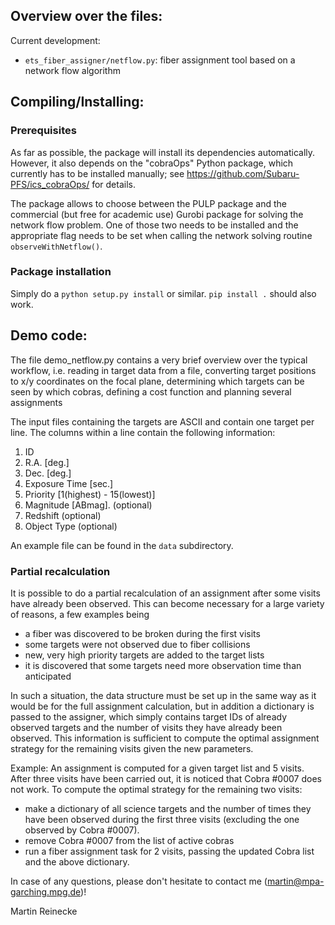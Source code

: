 ## Overview over the files:

Current development:

- `ets_fiber_assigner/netflow.py`:
  fiber assignment tool based on a network flow algorithm

## Compiling/Installing:

### Prerequisites

As far as possible, the package will install its dependencies automatically.
However, it also depends on the "cobraOps" Python package, which currently
has to be installed manually; see https://github.com/Subaru-PFS/ics_cobraOps/
for details.

The package allows to choose between the PULP package and the commercial
(but free for academic use) Gurobi package for solving the network flow
problem. One of those two needs to be installed and the appropriate flag needs
to be set when calling the network solving routine `observeWithNetflow()`.

### Package installation

Simply do a `python setup.py install` or similar. `pip install .` should also
work.


## Demo code:

The file demo_netflow.py contains a very brief overview over the typical
workflow, i.e. reading in target data from a file, converting target positions
to x/y coordinates on the focal plane, determining which targets can be seen by
which cobras, defining a cost function and planning several assignments

The input files containing the targets are ASCII and contain one target per
line. The columns within a line contain the following information:

 1. ID
 2. R.A. [deg.]
 3. Dec. [deg.]
 4. Exposure Time [sec.]
 5. Priority [1(highest) - 15(lowest)]
 6. Magnitude [ABmag]. (optional)
 7. Redshift (optional)
 8. Object Type (optional)

An example file can be found in the `data` subdirectory.


### Partial recalculation

It is possible to do a partial recalculation of an assignment after some visits
have already been observed. This can become necessary for a large variety of
reasons, a few examples being
- a fiber was discovered to be broken during the first visits
- some targets were not observed due to fiber collisions
- new, very high priority targets are added to the target lists
- it is discovered that some targets need more observation time than
  anticipated

In such a situation, the data structure must be set up in the same way as it
would be for the full assignment calculation, but in addition a dictionary is
passed to the assigner, which simply contains target IDs of already observed
targets and the number of visits they have already been observed. This
information is sufficient to compute the optimal assignment strategy for the
remaining visits given the new parameters.

Example: An assignment is computed for a given target list and 5 visits.
After three visits have been carried out, it is noticed that Cobra #0007 does
not work.
To compute the optimal strategy for the remaining two visits:
- make a dictionary of all science targets and the number of times they have
  been observed during the first three visits (excluding the one observed by
  Cobra #0007).
- remove Cobra #0007 from the list of active cobras
- run a fiber assignment task for 2 visits, passing the updated Cobra list and
  the above dictionary.


In case of any questions, please don't hesitate to contact me
(martin@mpa-garching.mpg.de)!

Martin Reinecke
